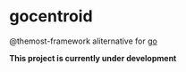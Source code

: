 # gocentroid

@themost-framework aliternative for [go](https://go.dev/)

__This project is currently under development__